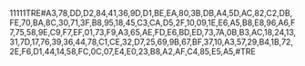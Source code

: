 11111TRE#A3,78,DD,D2,84,41,36,9D,D1,BE,EA,80,3B,DB,A4,5D,AC,82,C2,DB,FE,70,BA,8C,30,71,3F,B8,95,18,45,C3,CA,D5,2F,10,09,1E,E6,A5,B8,E8,96,A6,F7,75,58,9E,C9,F7,EF,01,73,F9,A3,65,AE,FD,E6,BD,ED,73,7A,0B,B3,AC,18,24,13,31,7D,17,76,39,36,44,78,C1,CE,32,D7,25,69,9B,67,BF,37,10,A3,57,29,B4,1B,72,2E,F6,D1,44,14,58,FC,0C,07,E4,E0,23,B8,A2,AF,C4,85,E5,A5,#TRE
